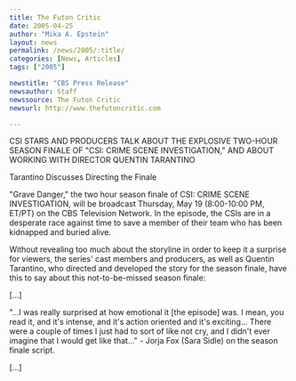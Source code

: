 ```yaml
---
title: The Futon Critic
date: 2005-04-25
author: "Mika A. Epstein"
layout: news
permalink: /news/2005/:title/
categories: [News, Articles]
tags: ["2005"]

newstitle: "CBS Press Release"
newsauthor: Staff
newssource: The Futon Critic
newsurl: http://www.thefutoncritic.com

---
```

CSI STARS AND PRODUCERS TALK ABOUT THE EXPLOSIVE TWO-HOUR SEASON FINALE OF "CSI: CRIME SCENE INVESTIGATION," AND ABOUT WORKING WITH DIRECTOR QUENTIN TARANTINO

Tarantino Discusses Directing the Finale

"Grave Danger," the two hour season finale of CSI: CRIME SCENE INVESTIGATION, will be broadcast Thursday, May 19 (8:00-10:00 PM, ET/PT) on the CBS Television Network. In the episode, the CSIs are in a desperate race against time to save a member of their team who has been kidnapped and buried alive.

Without revealing too much about the storyline in order to keep it a surprise for viewers, the series' cast members and producers, as well as Quentin Tarantino, who directed and developed the story for the season finale, have this to say about this not-to-be-missed season finale:

[...]

"...I was really surprised at how emotional it [the episode] was. I mean, you read it, and it's intense, and it's action oriented and it's exciting... There were a couple of times I just had to sort of like not cry, and I didn't ever imagine that I would get like that..." - Jorja Fox (Sara Sidle) on the season finale script.

[...]
